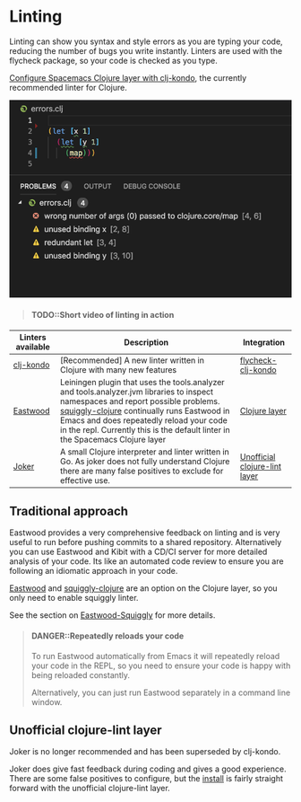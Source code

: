 # Linting


Linting can show you syntax and style errors as you are typing your code, reducing the number of bugs you write instantly.  Linters are used with the flycheck package, so your code is checked as you type.

[Configure Spacemacs Clojure layer with clj-kondo](clj-kondo.md), the currently recommended linter for Clojure.

![clj-kondo linter](https://raw.githubusercontent.com/borkdude/clj-kondo/b310605dc23689424e2f2d273e6e4b402f7138d7/screenshots/vscode.png)

> #### TODO::Short video of linting in action

| Linters available                                  | Description                                                                                                                                                                                                                                                                                                                                                         | Integration                                                                          |
|----------------------------------------------------|---------------------------------------------------------------------------------------------------------------------------------------------------------------------------------------------------------------------------------------------------------------------------------------------------------------------------------------------------------------------|--------------------------------------------------------------------------------------|
| [clj-kondo](https://github.com/borkdude/clj-kondo) | [Recommended] A new linter written in Clojure with many new features                                                                                                                                                                                                                                                                         | [flycheck-clj-kondo](https://github.com/borkdude/flycheck-clj-kondo)                 |
| [Eastwood](https://github.com/jonase/eastwood)     | Leiningen plugin that uses the tools.analyzer and tools.analyzer.jvm libraries to inspect namespaces and report possible problems.  [squiggly-clojure](https://github.com/clojure-emacs/squiggly-clojure) continually runs Eastwood in Emacs and does repeatedly reload your code in the repl.  Currently this is the default linter in the Spacemacs Clojure layer | [Clojure layer](http://develop.spacemacs.org/layers/+lang/clojure/README.html)       |
| [Joker](https://github.com/candid82/joker)         | A small Clojure interpreter and linter written in Go.  As joker does not fully understand Clojure there are many false positives to exclude for effective use.                                                                                                                                                                                                      | [Unofficial clojure-lint layer](https://github.com/n2o/clojure-lint-spacemacs-layer) |



## Traditional approach

Eastwood provides a very comprehensive feedback on linting and is very useful to run before pushing commits to a shared repository.  Alternatively you can use Eastwood and Kibit with a CD/CI server for more detailed analysis of your code.  Its like an automated code review to ensure you are following an idiomatic approach in your code.

[Eastwood](https://github.com/jonase/eastwood) and [squiggly-clojure](https://github.com/clojure-emacs/squiggly-clojure) are an option on the Clojure layer, so you only need to enable squiggly linter.

See the section on [Eastwood-Squiggly](/improving-code/linting/eastwood-squiggly.html) for more details.

> #### DANGER::Repeatedly reloads your code
> To run Eastwood automatically from Emacs it will repeatedly reload your code in the REPL, so you need to ensure your code is happy with being reloaded constantly.
>
> Alternatively, you can just run Eastwood separately in a command line window.


## Unofficial clojure-lint layer

Joker is no longer recommended and has been superseded by clj-kondo.

Joker does give fast feedback during coding and gives a good experience.  There are some false positives to configure, but the [install](/improving-code/linting/jocker.html) is fairly straight forward with the unofficial clojure-lint layer.
